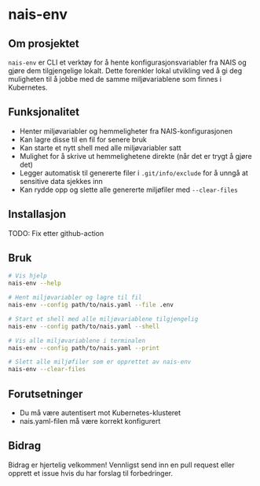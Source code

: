 # nais-env

## Om prosjektet

`nais-env` er CLI et verktøy for å hente konfigurasjonsvariabler fra NAIS og gjøre dem tilgjengelige lokalt. Dette forenkler lokal utvikling ved å gi deg muligheten til å jobbe med de samme miljøvariablene som finnes i Kubernetes.


## Funksjonalitet

- Henter miljøvariabler og hemmeligheter fra NAIS-konfigurasjonen
- Kan lagre disse til en fil for senere bruk
- Kan starte et nytt shell med alle miljøvariabler satt
- Mulighet for å skrive ut hemmelighetene direkte (når det er trygt å gjøre det)
- Legger automatisk til genererte filer i `.git/info/exclude` for å unngå at sensitive data sjekkes inn
- Kan rydde opp og slette alle genererte miljøfiler med `--clear-files`

## Installasjon

TODO: Fix etter github-action

## Bruk

```bash
# Vis hjelp
nais-env --help

# Hent miljøvariabler og lagre til fil
nais-env --config path/to/nais.yaml --file .env

# Start et shell med alle miljøvariablene tilgjengelig
nais-env --config path/to/nais.yaml --shell

# Vis alle miljøvariablene i terminalen
nais-env --config path/to/nais.yaml --print

# Slett alle miljøfiler som er opprettet av nais-env
nais-env --clear-files
```

## Forutsetninger

- Du må være autentisert mot Kubernetes-klusteret
- nais.yaml-filen må være korrekt konfigurert

## Bidrag

Bidrag er hjertelig velkommen! Vennligst send inn en pull request eller opprett et issue hvis du har forslag til forbedringer.
